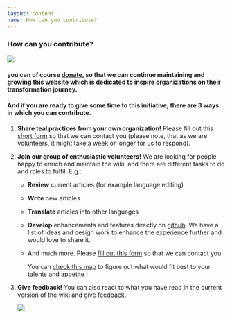 ```yaml
---
layout: content
name: How can you contribute?
---
```

### How can you contribute?

![](/media/contribute.png)

#### you can of course [donate](https://opencollective.com/tealwiki), so that we can continue maintaining and growing this website which is dedicated to inspire organizations on their transformation journey.

#### And if you are ready to give some time to this initiative, there are 3  ways in which you can contribute.

1. **Share teal practices from your own organization!** Please fill out this [short form](https://surveyheart.com/form/5fb632d8c99c116adc299908) so that we can contact you (please note, that as we are volunteers, it might take a week or longer for us to respond).
2. **Join our group of enthusiastic volunteers!** We are looking for people happy to enrich and maintain the wiki, and there are different tasks to do and roles to fulfil. E.g.:

   * **Review** current articles (for example language editing)
   * **Write** new articles
   * **Translate** articles into other languages
   * **Develop** enhancements and features directly on [github](https://github.com/reinventingorganizations/wiki). We have a list of ideas and design work to enhance the experience further and would love to share it. 
   * And much more. Please [fill out this form](https://surveyheart.com/form/5f12c56c042b2b3696da7a2e) so that we can contact you.

     You can [check this map](https://peerdom.org/ror-wiki/) to figure out what would fit best to your talents and appetite !
3. **Give feedback!** You can also react to what you have read in the current version of the wiki and [give feedback](https://surveyheart.com/form/5fb7b793ef396770afbeb29e).

   ![](/media/contribute.jpg)